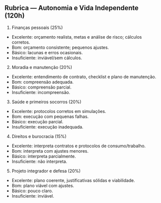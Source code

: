 ## Rubrica — Autonomia e Vida Independente (120h)

1. Finanças pessoais (25%)
- Excelente: orçamento realista, metas e análise de risco; cálculos corretos.
- Bom: orçamento consistente; pequenos ajustes.
- Básico: lacunas e erros ocasionais.
- Insuficiente: inviável/sem cálculos.

2. Moradia e manutenção (20%)
- Excelente: entendimento de contrato, checklist e plano de manutenção.
- Bom: compreensão adequada.
- Básico: compreensão parcial.
- Insuficiente: incompreensão.

3. Saúde e primeiros socorros (20%)
- Excelente: protocolos corretos em simulações.
- Bom: execução com pequenas falhas.
- Básico: execução parcial.
- Insuficiente: execução inadequada.

4. Direitos e burocracia (15%)
- Excelente: interpreta contratos e protocolos de consumo/trabalho.
- Bom: interpreta com ajustes menores.
- Básico: interpreta parcialmente.
- Insuficiente: não interpreta.

5. Projeto integrador e defesa (20%)
- Excelente: plano coerente, justificativas sólidas e viabilidade.
- Bom: plano viável com ajustes.
- Básico: pouco claro.
- Insuficiente: inviável.


